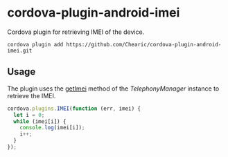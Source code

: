 # cordova-plugin-android-imei

Cordova plugin for retrieving IMEI of the device.

    cordova plugin add https://github.com/Chearic/cordova-plugin-android-imei.git

## Usage

The plugin uses the [getImei](https://developer.android.com/reference/android/telephony/TelephonyManager.html#getImei(int)) method of the *TelephonyManager* instance to retrieve the IMEI.

```javascript
cordova.plugins.IMEI(function (err, imei) {
  let i = 0;
  while (imei[i]) {
    console.log(imei[i]);
    i++;
  }
});
```
